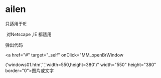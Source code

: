 # ailen
<Script Language="JavaScript"> 

　　 var timedate= new Date("October 1,2002"); 

　　 var times= "国庆节"; 

　　 var now = new Date(); 

　　 var date = timedate.getTime() - now.getTime(); 

　　 var time = Math.floor(date / (1000 * 60 * 60 * 24)); 

　　 if (time >= 0) 

　　 document.write( "现在离"+times+"还有: "+time +"天")

</Script>

<meta http-equiv="Expires" CONTENT="0"> 

<meta http-equiv="Cache-Control" CONTENT="no-cache"> 

<meta http-equiv="Pragma" CONTENT="no-cache"> 
<bgsound src="mid/windblue.mid" loop="-1"> 只适用于IE

<embed src="music.mid" autostart="true" loop="true" hidden="true"> 对Netscape ,IE 都适用
<script language="JavaScript" type="text/JavaScript">

function MM_openBrWindow(theURL,winName,features) {window.open(theURL,winName,features);}

</script>

弹出代码

<a href="#" target="_self" onClick="MM_openBrWindow


('windows01.htm','','width=550,height=380')" width="550" height="380" border="0">图片或文字


</a>

